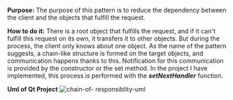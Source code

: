 **Purpose:** The purpose of this pattern is to reduce the dependency between the client and the objects that fulfill the request. 

**How to do it:** There is a root object that fulfills the request, 
and if it can't fulfill this request on its own, it transfers it to other objects. 
But during the process, the client only knows about one object. 
As the name of the pattern suggests, 
a chain-like structure is formed on the target objects, and communication happens thanks to this. 
Notification for this communication is provided by the constructor or the set method. In the project I have implemented,
this process is performed with the _**setNextHandler**_ function.

**Uml of Qt Project**
![chain-of- responsiblity-uml](https://user-images.githubusercontent.com/44908865/235508336-941dc44e-e670-48ff-90e1-8cf7352042d6.png)
